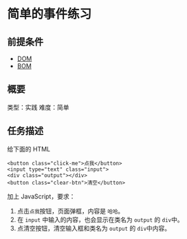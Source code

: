 # 简单的事件练习
## 前提条件  
* [DOM](http://www.jianshu.com/p/c328019a4bf4)
* [BOM](http://www.jianshu.com/p/2c66d623e4d8)

## 概要
类型：实践
难度：简单  

## 任务描述
给下面的 HTML
```
<button class="click-me">点我</button>
<input type="text" class="input">
<div class="output"></div>
<button class="clear-btn">清空</button>
```

加上 JavaScript，要求：

1. 点击`点我`按钮，页面弹框，内容是 `哈哈`。
1. 在 `input` 中输入的内容，也会显示在类名为 `output` 的 `div`中。
1. 点清空按钮，清空输入框和类名为 `output` 的 `div`中内容。